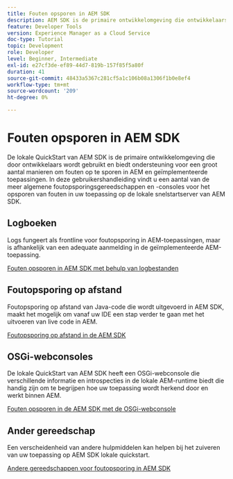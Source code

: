 ```yaml
---
title: Fouten opsporen in AEM SDK
description: AEM SDK is de primaire ontwikkelomgeving die ontwikkelaars gebruiken en biedt ondersteuning voor een groot aantal manieren om fouten op te sporen in AEM en geïmplementeerde toepassingen.
feature: Developer Tools
version: Experience Manager as a Cloud Service
doc-type: Tutorial
topic: Development
role: Developer
level: Beginner, Intermediate
exl-id: e27cf3de-ef89-44d7-819b-157f85f5a80f
duration: 41
source-git-commit: 48433a5367c281cf5a1c106b08a1306f1b0e8ef4
workflow-type: tm+mt
source-wordcount: '209'
ht-degree: 0%

---
```


# Fouten opsporen in AEM SDK

De lokale QuickStart van AEM SDK is de primaire ontwikkelomgeving die door ontwikkelaars wordt gebruikt en biedt ondersteuning voor een groot aantal manieren om fouten op te sporen in AEM en geïmplementeerde toepassingen. In deze gebruikershandleiding vindt u een aantal van de meer algemene foutopsporingsgereedschappen en -consoles voor het opsporen van fouten in uw toepassing op de lokale snelstartserver van AEM SDK.

## Logboeken

Logs fungeert als frontline voor foutopsporing in AEM-toepassingen, maar is afhankelijk van een adequate aanmelding in de geïmplementeerde AEM-toepassing.

[Fouten opsporen in AEM SDK met behulp van logbestanden](./logs.md)

## Foutopsporing op afstand

Foutopsporing op afstand van Java-code die wordt uitgevoerd in AEM SDK, maakt het mogelijk om vanaf uw IDE een stap verder te gaan met het uitvoeren van live code in AEM.

[Foutopsporing op afstand in de AEM SDK](./remote-debugging.md)

## OSGi-webconsoles

De lokale QuickStart van AEM SDK heeft een OSGi-webconsole die verschillende informatie en introspecties in de lokale AEM-runtime biedt die handig zijn om te begrijpen hoe uw toepassing wordt herkend door en werkt binnen AEM.

[Fouten opsporen in de AEM SDK met de OSGi-webconsole](./osgi-web-consoles.md)

## Ander gereedschap

Een verscheidenheid van andere hulpmiddelen kan helpen bij het zuiveren van uw toepassing op AEM SDK lokale quickstart.

[Andere gereedschappen voor foutopsporing in AEM SDK](./other-tools.md)
